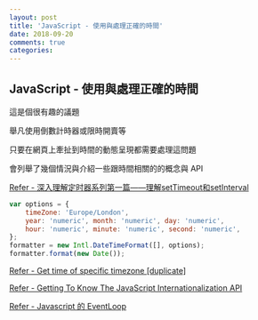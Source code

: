 ```yaml
---
layout: post
title: 'JavaScript - 使用與處理正確的時間'
date: 2018-09-20
comments: true
categories:
---
```

## JavaScript - 使用與處理正確的時間

這是個很有趣的議題

舉凡使用倒數計時器或限時開賣等

只要在網頁上牽扯到時間的動態呈現都需要處理這問題

會列舉了幾個情況與介紹一些跟時間相關的的概念與 API

[Refer - 深入理解定时器系列第一篇——理解setTimeout和setInterval](https://www.cnblogs.com/xiaohuochai/p/5773183.html)

```JavaScript
var options = {
    timeZone: 'Europe/London',
    year: 'numeric', month: 'numeric', day: 'numeric',
    hour: 'numeric', minute: 'numeric', second: 'numeric',
};
formatter = new Intl.DateTimeFormat([], options);
formatter.format(new Date());

```

[Refer - Get time of specific timezone [duplicate]
](https://stackoverflow.com/questions/8207655/get-time-of-specific-timezone)

[Refer - Getting To Know The JavaScript Internationalization API](https://netbasal.com/getting-to-know-the-javascript-internationalization-api-cb893b3908e0)

[Refer - Javascript 的 EventLoop](https://github.com/HXWfromDJTU/blog/blob/master/JS/eventloop.md)

